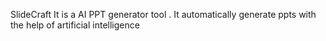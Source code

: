 SlideCraft 
It is a AI PPT generator tool .
It automatically generate ppts with the help of artificial intelligence
